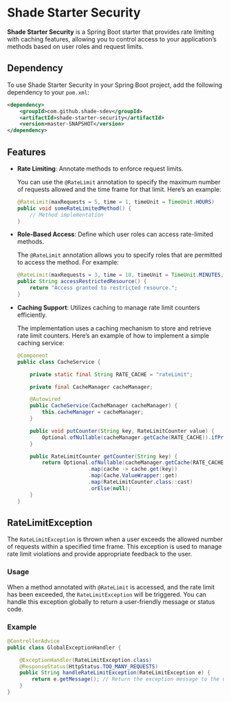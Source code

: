 # Shade Starter Security

**Shade Starter Security** is a Spring Boot starter that provides rate limiting with caching features, allowing you to control access to your application’s methods based on user roles and request limits.

## Dependency

To use Shade Starter Security in your Spring Boot project, add the following dependency to your `pom.xml`:

```xml
<dependency>
    <groupId>com.github.shade-sdev</groupId>
    <artifactId>shade-starter-security</artifactId>
    <version>master-SNAPSHOT</version>
</dependency>
```

## Features

- **Rate Limiting**: Annotate methods to enforce request limits.

  You can use the `@RateLimit` annotation to specify the maximum number of requests allowed and the time frame for that limit. Here’s an example:

    ```java
    @RateLimit(maxRequests = 5, time = 1, timeUnit = TimeUnit.HOURS)
    public void someRateLimitedMethod() {
        // Method implementation
    }
    ```

- **Role-Based Access**: Define which user roles can access rate-limited methods.

  The `@RateLimit` annotation allows you to specify roles that are permitted to access the method. For example:

    ```java
    @RateLimit(maxRequests = 3, time = 10, timeUnit = TimeUnit.MINUTES, roles = {"ROLE_ADMIN", "ROLE_USER"})
    public String accessRestrictedResource() {
        return "Access granted to restricted resource.";
    }
    ```

- **Caching Support**: Utilizes caching to manage rate limit counters efficiently.

  The implementation uses a caching mechanism to store and retrieve rate limit counters. Here’s an example of how to implement a simple caching service:

    ```java
    @Component
    public class CacheService {

        private static final String RATE_CACHE = "rateLimit";

        private final CacheManager cacheManager;

        @Autowired
        public CacheService(CacheManager cacheManager) {
            this.cacheManager = cacheManager;
        }

        public void putCounter(String key, RateLimitCounter value) {
            Optional.ofNullable(cacheManager.getCache(RATE_CACHE)).ifPresent(c -> c.put(key, value));
        }

        public RateLimitCounter getCounter(String key) {
            return Optional.ofNullable(cacheManager.getCache(RATE_CACHE))
                           .map(cache -> cache.get(key))
                           .map(Cache.ValueWrapper::get)
                           .map(RateLimitCounter.class::cast)
                           .orElse(null);
        }
    }
    ```

## RateLimitException

The `RateLimitException` is thrown when a user exceeds the allowed number of requests within a specified time frame. This exception is used to manage rate limit violations and provide appropriate feedback to the user.

### Usage

When a method annotated with `@RateLimit` is accessed, and the rate limit has been exceeded, the `RateLimitException` will be triggered. You can handle this exception globally to return a user-friendly message or status code.

### Example

```java
@ControllerAdvice
public class GlobalExceptionHandler {

    @ExceptionHandler(RateLimitException.class)
    @ResponseStatus(HttpStatus.TOO_MANY_REQUESTS)
    public String handleRateLimitException(RateLimitException e) {
        return e.getMessage(); // Return the exception message to the user
    }
}
```
